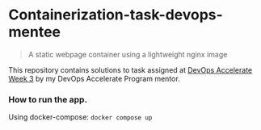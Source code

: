 # Containerization-task-devops-mentee
> A static webpage container using a lightweight nginx image

This repository contains solutions to task assigned at [DevOps Accelerate Week 3](https://github.com/ExitoLab/devops-mentee-2022/tree/main/week-3) by my DevOps Accelerate Program mentor.

### How to run the app. 
Using docker-compose: ` docker compose up `


